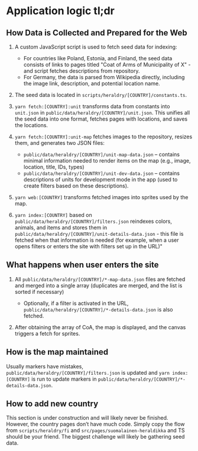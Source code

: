# Application logic tl;dr

## How Data is Collected and Prepared for the Web

1. A custom JavaScript script is used to fetch seed data for indexing:
   - For countries like Poland, Estonia, and Finland, the seed data consists of links to pages titled "Coat of Arms of Municipality of X" - and script fetches descriptions from repository.
   - For Germany, the data is parsed from Wikipedia directly, including the image link, description, and potential location name.

2. The seed data is located in `scripts/heraldry/[COUNTRY]/constants.ts`.

3. `yarn fetch:[COUNTRY]:unit` transforms data from constants into `unit.json` in `public/data/heraldry/[COUNTRY]/unit.json`. This unifies all the seed data into one format, fetches pages with locations, and saves the locations.

4. `yarn fetch:[COUNTRY]:unit-map` fetches images to the repository, resizes them, and generates two JSON files:
   - `public/data/heraldry/[COUNTRY]/unit-map-data.json` – contains minimal information needed to render items on the map (e.g., image, location, title, IDs, types)
   - `public/data/heraldry/[COUNTRY]/unit-dev-data.json` – contains descriptions of units for development mode in the app (used to create filters based on these descriptions).

5. `yarn web:[COUNTRY]` transforms fetched images into sprites used by the map.

6. `yarn index:[COUNTRY]` based on `public/data/heraldry/[COUNTRY]/filters.json` reindexes colors, animals, and items and stores them in `public/data/heraldry/[COUNTRY]/unit-details-data.json` - this file is fetched when that information is needed (for example, when a user opens filters or enters the site with filters set up in the URL)"

## What happens when user enters the site

1. All `public/data/heraldry/[COUNTRY]/*-map-data.json` files are fetched and merged into a single array (duplicates are merged, and the list is sorted if necessary)
   - Optionally, if a filter is activated in the URL, `public/data/heraldry/[COUNTRY]/*-details-data.json` is also fetched.

2. After obtaining the array of CoA, the map is displayed, and the canvas triggers a fetch for sprites.

## How is the map maintained

Usually markers have mistakes,  `public/data/heraldry/[COUNTRY]/filters.json` is updated and `yarn index:[COUNTRY]` is run to update markers in `public/data/heraldry/[COUNTRY]/*-details-data.json`.

## How to add new country

This section is under construction and will likely never be finished. However, the country pages don’t have much code. Simply copy the flow from `scripts/heraldry/fi` and `src/pages/suomalainen-heraldikka` and TS should be your friend. The biggest challenge will likely be gathering seed data.
